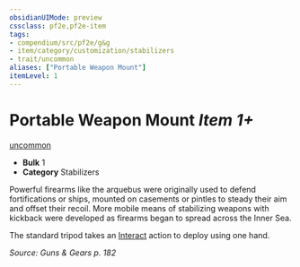 ```yaml
---
obsidianUIMode: preview
cssclass: pf2e,pf2e-item
tags:
- compendium/src/pf2e/g&g
- item/category/customization/stabilizers
- trait/uncommon
aliases: ["Portable Weapon Mount"]
itemLevel: 1
---
```

# Portable Weapon Mount *Item 1+*  
[uncommon](../../../rules/traits/uncommon.md)  

- **Bulk** 1
- **Category** Stabilizers

Powerful firearms like the arquebus were originally used to defend fortifications or ships, mounted on casements or pintles to steady their aim and offset their recoil. More mobile means of stabilizing weapons with kickback were developed as firearms began to spread across the Inner Sea.

The standard tripod takes an [Interact](../../../rules/actions/interact.md) action to deploy using one hand.

*Source: Guns & Gears p. 182*